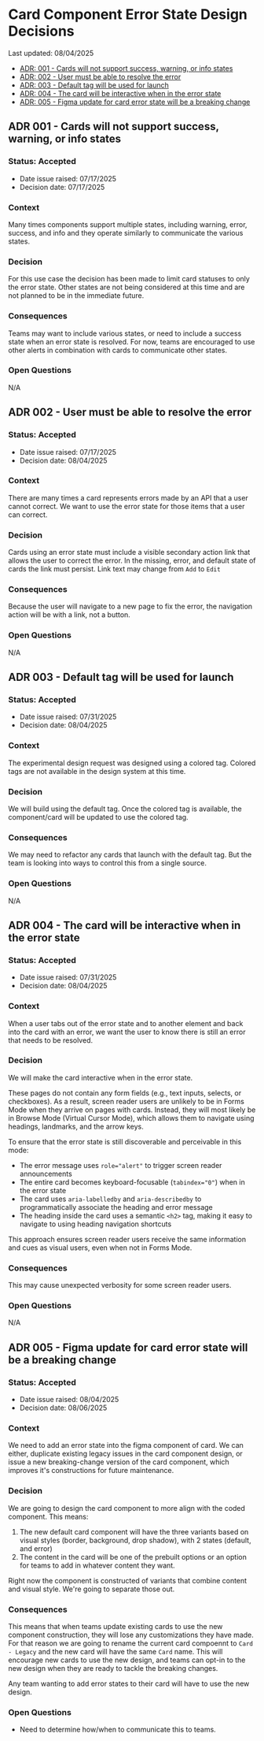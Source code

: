 # Card Component Error State Design Decisions
Last updated: 08/04/2025

- [ADR: 001 - Cards will not support success, warning, or info states](#ADR-001---Cards-will-not-support-success-warning-or-info-states)
- [ADR: 002 - User must be able to resolve the error](#ADR-002---User-must-be-able-to-resolve-the-error)
- [ADR: 003 - Default tag will be used for launch](#ADR-003---Default-tag-will-be-used-for-launch)
- [ADR: 004 - The card will be interactive when in the error state](#ADR-004---The-card-will-be-interactive-when-in-the-error-state)
- [ADR: 005 - Figma update for card error state will be a breaking change](#ADR-005--Figma-update-for-card-error-state-will-be-a-breaking-change)


## ADR 001 - Cards will not support success, warning, or info states

### Status: Accepted

- Date issue raised: 07/17/2025
- Decision date: 07/17/2025

### Context
Many times components support multiple states, including warning, error, success, and info and they operate similarly to communicate the various states.

### Decision
For this use case the decision has been made to limit card statuses to only the error state. Other states are not being considered at this time and are not planned to be in the immediate future.

### Consequences
Teams may want to include various states, or need to include a success state when an error state is resolved. For now, teams are encouraged to use other alerts in combination with cards to communicate other states.

### Open Questions
N/A

## ADR 002 - User must be able to resolve the error

### Status: Accepted

- Date issue raised: 07/17/2025
- Decision date: 08/04/2025

### Context
There are many times a card represents errors made by an API that a user cannot correct. We want to use the error state for those items that a user can correct. 

### Decision
Cards using an error state must include a visible secondary action link that allows the user to correct the error. In the missing, error, and default state of cards the link must persist. Link text may change from `Add` to `Edit`

### Consequences
Because the user will navigate to a new page to fix the error, the navigation action will be with a link, not a button.

### Open Questions
N/A


## ADR 003 - Default tag will be used for launch

### Status: Accepted

- Date issue raised: 07/31/2025
- Decision date: 08/04/2025

### Context
The experimental design request was designed using a colored tag. Colored tags are not available in the design system at this time.

### Decision
We will build using the default tag. Once the colored tag is available, the component/card will be updated to use the colored tag.

### Consequences
We may need to refactor any cards that launch with the default tag. But the team is looking into ways to control this from a single source.

### Open Questions
N/A


## ADR 004 - The card will be interactive when in the error state

### Status: Accepted

- Date issue raised: 07/31/2025
- Decision date: 08/04/2025

### Context
When a user tabs out of the error state and to another element and back into the card with an error, we want the user to know there is still an error that needs to be resolved. 

### Decision
We will make the card interactive when in the error state.

These pages do not contain any form fields (e.g., text inputs, selects, or checkboxes). As a result, screen reader users are unlikely to be in Forms Mode when they arrive on pages with cards. Instead, they will most likely be in Browse Mode (Virtual Cursor Mode), which allows them to navigate using headings, landmarks, and the arrow keys.

To ensure that the error state is still discoverable and perceivable in this mode:
- The error message uses `role="alert"` to trigger screen reader announcements
- The entire card becomes keyboard-focusable (`tabindex="0"`) when in the error state
- The card uses `aria-labelledby` and `aria-describedby` to programmatically associate the heading and error message
- The heading inside the card uses a semantic `<h2>` tag, making it easy to navigate to using heading navigation shortcuts

This approach ensures screen reader users receive the same information and cues as visual users, even when not in Forms Mode.


### Consequences
This may cause unexpected verbosity for some screen reader users.

### Open Questions
N/A

## ADR 005 - Figma update for card error state will be a breaking change

### Status: Accepted

- Date issue raised: 08/04/2025
- Decision date: 08/06/2025

### Context
We need to add an error state into the figma component of card. We can either, duplicate existing legacy issues in the card component design, or issue a new breaking-change version of the card component, which improves it's constructions for future maintenance.

### Decision
We are going to design the card component to more align with the coded component. This means:
1. The new default card component will have the three variants based on visual styles (border, background, drop shadow), with 2 states (default, and error)
2. The content in the card will be one of the prebuilt options or an option for teams to add in whatever content they want.

Right now the component is constructed of variants that combine content and visual style. We're going to separate those out.

### Consequences
This means that when teams update existing cards to use the new component construction, they will lose any customizations they have made.  For that reason we are going to rename the current card compoennt to `Card - Legacy` and the new card will have the same `Card` name. This will encourage new cards to use the new design, and teams can opt-in to the new design when they are ready to tackle the breaking changes.

Any team wanting to add error states to their card will have to use the new design.

### Open Questions
- Need to determine how/when to communicate this to teams.

